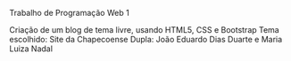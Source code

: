 Trabalho de Programação Web 1

Criação de um blog de tema livre, usando HTML5, CSS e Bootstrap
Tema escolhido: Site da Chapecoense
Dupla: João Eduardo Dias Duarte e Maria Luiza Nadal
